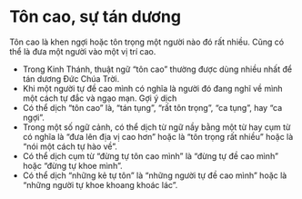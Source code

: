# Tôn cao, sự tán dương

Tôn cao là khen ngợi hoặc tôn trọng một người nào đó rất nhiều. Cũng có thể là đưa một người vào một vị trí cao.
- Trong Kinh Thánh, thuật ngữ “tôn cao” thường được dùng nhiều nhất để tán dương Đức Chúa Trời.
- Khi một người tự đề cao mình có nghĩa là người đó đang nghĩ về mình một cách tự đắc và ngạo mạn.
Gợi ý dịch
- Có thể dịch “tôn cao” là, “tán tụng”, “rất tôn trọng”, “ca tụng”, hay “ca ngợi”.
- Trong một số ngữ cảnh, có thể dịch từ ngữ nầy bằng một từ hay cụm từ có nghĩa là “đưa lên địa vị cao hơn” hoặc là “tôn trọng rất nhiều” hoặc là “nói một cách tự hào về”.
- Có thể dịch cụm từ “đừng tự tôn cao mình” là “đừng tự đề cao mình” hoặc “đừng tự khoe mình”.
- Có thể dịch “những kẻ tự tôn” là “những người tự đề cao mình” hoặc là “những người tự khoe khoang khoác lác”.


